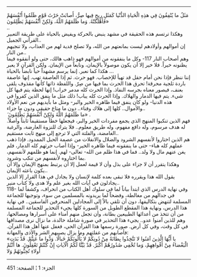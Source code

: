 ------------------------------------------------------------------------

مَثَلُ ما يُنْفِقُونَ فِي هذِهِ الْحَياةِ الدُّنْيا كَمَثَلِ رِيحٍ فِيها صِرٌّ، أَصابَتْ حَرْثَ قَوْمٍ ظَلَمُوا
أَنْفُسَهُمْ فَأَهْلَكَتْهُ. وَما ظَلَمَهُمُ اللَّهُ، وَلكِنْ أَنْفُسَهُمْ يَظْلِمُونَ»  
..  
وهكذا ترتسم هذه الحقيقة في مشهد ينبض بالحركة ويفيض بالحياة على طريقة
التعبير القرآني الجميل..  
إن أموالهم وأولادهم ليست بمانعتهم من الله، ولا تصلح فدية لهم من العذاب،
ولا تنجيهم من النار..  
وهم أصحاب النار 117- وكل ما ينفقونه من أموالهم فهو ذاهب هالك، حتى ولو
أنفقوه فيما يظنونه خيراً. فلا خير إلا أن يكون موصولاً بالإيمان، ونابعاً من
الإيمان. ولكن القرآن لا يعبر هكذا كما نعبر. إنما يرسم مشهداً حياً نابضاً
بالحياة ...  
إننا ننظر فإذا نحن أمام حقل قد تهيأ للإخصاب. فهو حرث. ثم إذا العاصفة
تهب. إنها عاصفة باردة ثلجية محرقة! تحرق هذا الحرث بما فيها من صِرّ.
واللفظة ذاتها كأنها مقذوف يلقى بعنف، فيصور معناه بجرسه النفاذ. وإذا
الحرث كله مدمر خراب! إنها لحظة يتم فيها كل شيء. يتم فيها الدمار والهلاك.
وإذا الحرث كله يباب! ذلك مثل ما ينفق الذين كفروا في هذه الدنيا- ولو كان
ينفق فيما ظاهره الخير والبر- ومثل ما بأيديهم من نعم الأولاد والأموال..
كلها إلى هلاك وفناء.. دون ما متاع حقيقي ودون ما جزاء..  
َ ما ظَلَمَهُمُ اللَّهُ وَلكِنْ أَنْفُسَهُمْ يَظْلِمُونَ» .  
فهم الذين تنكبوا المنهج الذي يجمع مفردات الخير والبر، فيجعلها خطاً
مستقيماً ثابتاً وأصلاً. له هدف مرسوم، وله دافع مفهوم، وله طريق معلوم.. فلا
يترك للنزوة العارضة، والرغبة الغامضة، والفلتة التي لا ترجع إلى منهج ثابت
مستقيم..  
هم الذين اختاروا لأنفسهم الشرود والضلال والانفلات من عصمة الحبل الممدود.
فإذا ذهب عملهم كله هباء- حتى ما ينفقونه فيما ظاهره الخير- وإذا أصاب
حرثهم كله الدمار، فلم يغن عنهم مال ولا ولد.. فما في هذا ظلم من الله-
تعالى- لهم. إنما هو ظلمهم لأنفسهم، بما اختاروه لأنفسهم من تنكب وشرود.  
وهكذا يتقرر أن لا جزاء على بذل وأن لا قيمة لعمل إلا أن يرتبط بمنهج
الإيمان وإلا أن يكون باعثه الإيمان..  
يقول الله هذا ويقرره فلا تبقى بعده كلمة لإنسان ولا يجادل في هذا القرار
إلا الذين يجادلون في آيات الله بغير علم ولا هدى ولا كتاب منير..  
118- وفي نهاية الدرس الذي ابتدأ بياناً لما في سلوك أهل الكتاب من انحراف،
وكشفاً لما في جدالهم من مغالطة، وفضحاً لما يريدونه بالمسلمين من سوء،
وتوجيها للجماعة المسلمة لتنهض بتكاليفها، دون أن تلقي بالاً إلى المجادلين
المنحرفين الفاسقين.. في نهاية هذا الدرس، ونهاية هذا المقطع الطويل من
السورة كلها يجيء التحذير للجماعة المسلمة من أن تتخذ من أعدائها الطبيعين
بطانة، وأن تجعل منهم أمناء على أسرارها ومصالحها، وهم للذين آمنوا عدو..
يجيء هذا التحذير في صورة شاملة خالدة، ما نزال نرى مصداقها في كل وقت، وفي
كل أرض. صورة رسمها هذا القرآن الحي، فغفل عنها أهل هذا القرآن. فأصابهم من
غفلتهم وما يزال يصيبهم الشر والأذى والمهانة:  
«يا أَيُّهَا الَّذِينَ آمَنُوا لا تَتَّخِذُوا بِطانَةً مِنْ دُونِكُمْ لا يَأْلُونَكُمْ خَبالًا. وَدُّوا ما
عَنِتُّمْ. قَدْ بَدَتِ الْبَغْضاءُ مِنْ أَفْواهِهِمْ، وَما تُخْفِي صُدُورُهُمْ أَكْبَرُ. قَدْ بَيَّنَّا لَكُمُ
الْآياتِ إِنْ كُنْتُمْ تَعْقِلُونَ. ها أَنْتُمْ أُولاءِ تُحِبُّونَهُمْ وَلا

------------------------------------------------------------------------

الجزء: 1 ¦ الصفحة: 451
